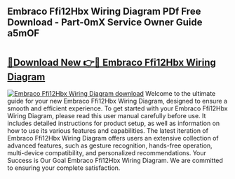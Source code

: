 ## Embraco Ffi12Hbx Wiring Diagram PDf Free Download - Part-0mX Service Owner Guide a5mOF

# <h2><a href="http://dfl9h2y.blite.top/?on=Embraco+Ffi12Hbx+Wiring+Diagram">🔗Download New 👉🔴 Embraco Ffi12Hbx Wiring Diagram</a></h2>

[![Embraco Ffi12Hbx Wiring Diagram download](https://i.imgur.com/lujVjoI.png)](http://dfl9h2y.blite.top/?on=Embraco+Ffi12Hbx+Wiring+Diagram)
Welcome to the ultimate guide for your new Embraco Ffi12Hbx Wiring Diagram, designed to ensure a smooth and efficient experience. To get started with your Embraco Ffi12Hbx Wiring Diagram, please read this user manual carefully before use. It includes detailed instructions for product setup, as well as information on how to use its various features and capabilities. The latest iteration of Embraco Ffi12Hbx Wiring Diagram offers users an extensive collection of advanced features, such as gesture recognition, hands-free operation, multi-device compatibility, and personalized recommendations. Your Success is Our Goal Embraco Ffi12Hbx Wiring Diagram. We are committed to ensuring your complete satisfaction.
